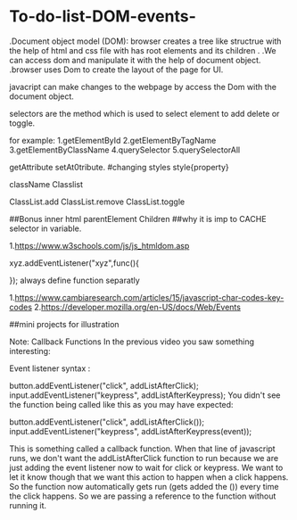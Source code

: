 # To-do-list-DOM-events-
<!-- DOM -->

.Document object model (DOM): browser creates a tree like structrue with the help of html and css file with has root elements and its children . 
.We can access dom and manipulate it with the help of document object.
.browser uses Dom to create the layout of the page for UI.

<!-- javacript -->
javacript can make changes to the webpage by access the Dom with the document object.

<!-- SELECTORS -->
selectors are the method which is used to select element to add delete or toggle.

for example:
1.getElementById
2.getElementByTagName
3.getElementByClassName
4.querySelector
5.querySelectorAll
<!-- sub method -->
getAttribute
setAt0tribute.
#changing styles
style{property}

className
Classlist

ClassList.add
ClassList.remove
ClassList.toggle

##Bonus
inner html 
parentElement
Children
##why it is imp to CACHE selector in variable.



<!-- REFERENCE FOR SELECTORS  and DOM-->
1.https://www.w3schools.com/js/js_htmldom.asp

<!-- EVENT  -->
xyz.addEventListener("xyz",func(){

});
always define function separatly 

<!-- REFERENCE FOR event -->
1.https://www.cambiaresearch.com/articles/15/javascript-char-codes-key-codes
2.https://developer.mozilla.org/en-US/docs/Web/Events

##mini projects for illustration
<!-- TO-DO-LIST -->
<!-- BACKGROUND-GENERATOR -->

Note: Callback Functions
In the previous video you saw something interesting:

Event listener syntax : 

button.addEventListener("click", addListAfterClick);
input.addEventListener("keypress", addListAfterKeypress);
You didn't see the function being called like this as you may have expected: 

button.addEventListener("click", addListAfterClick());
input.addEventListener("keypress", addListAfterKeypress(event));


This is something called a callback function. When that line of javascript runs, we don't want the addListAfterClick function to run because we are just adding the event listener now to wait for click or keypress. We want to let it know though that we want this action to happen when a click happens. So the function now automatically gets run (gets added the ()) every time the click happens. So we are passing a reference to the function without running it.


